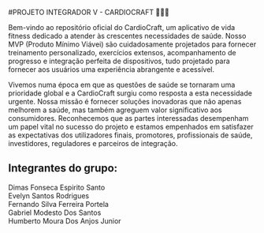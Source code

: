 #PROJETO INTEGRADOR V - CARDIOCRAFT 🏋🏻‍♀️

Bem-vindo ao repositório oficial do CardioCraft, um aplicativo de vida fitness dedicado a atender às crescentes necessidades de saúde. Nosso MVP (Produto Mínimo Viávei) são cuidadosamente projetados para fornecer treinamento personalizado, exercícios extensos, acompanhamento de progresso e integração perfeita de dispositivos, tudo projetado para fornecer aos usuários uma experiência abrangente e acessível.

Vivemos numa época em que as questões de saúde se tornaram uma prioridade global e a CardioCraft surgiu como resposta a esta necessidade urgente. Nossa missão é fornecer soluções inovadoras que não apenas melhorem a saúde, mas também agreguem valor significativo aos consumidores. 
Reconhecemos que as partes interessadas desempenham um papel vital no sucesso do projeto e estamos empenhados em satisfazer as expectativas dos utilizadores finais, promotores, profissionais de saúde, investidores, reguladores e parceiros de integração.


## Integrantes do grupo:
Dimas Fonseca Espirito Santo <br>
Evelyn Santos Rodrigues <br>
Fernando Silva Ferreira Portela <br>
Gabriel Modesto Dos Santos <br>
Humberto Moura Dos Anjos Junior <br>
